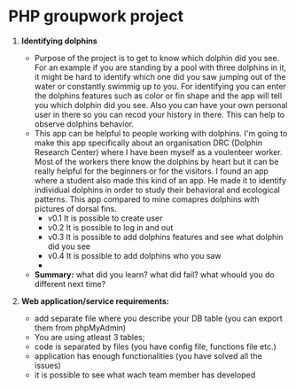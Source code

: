 # PHP groupwork project


1. **Identifying dolphins**
    * Purpose of the project is to get to know which dolphin did you see. For an example if you are standing by a pool with three dolphins in it, it might be hard to identify which one did you saw jumping out of the water or constantly swimmig up to you. For identifying you can enter the dolphins features such as color or fin shape and the app will tell you which dolphin did you see. Also you can have your own personal user in there so you can recod your history in there. This can help to observe dolphins behavior. 
    * This app can be helpful to people working with dolphins. I'm going to make this app specifically about an organisation DRC (Dolphin Research Center) where I have been myself as a voulenteer worker. Most of the workers there know the dolphins by heart but it can be really helpful for the beginners or for the visitors. I found an app where a student also made this kind of an app. He made it to identify individual dolphins in order to study their behavioral and ecological patterns. This app compared to mine comapres dolphins with pictures of dorsal fins. 
        * v0.1 It is possible to create user
        * v0.2 It is possible to log in and out
        * v0.3 It is possible to add dolphins features and see what dolphin did you see
        * v0.4 It is possible to add dolphins who you saw
        *
    * **Summary:** what did you learn? what did fail? what whould you do different next time?


2. **Web application/service requirements:**
    * add separate file where you describe your DB table (you can export them from phpMyAdmin)
    * You are using atleast 3 tables;
    * code is separated by files (you have config file, functions file etc.)
    * application has enough functionalities (you have solved all the issues)
    * it is possible to see what wach team member has developed 
